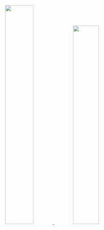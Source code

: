 <div align="center">
  <a href="https://github.com/DanielSR1">
  <img width="42%" src="https://github-readme-stats.vercel.app/api?username=DanielSR1&show_icons=true&theme=blue-green&include_all_commits=true&count_private=true"/>
  <img width="40%" src="https://github-readme-stats.vercel.app/api/top-langs/?username=DanielSR1&layout=compact&langs_count=7&theme=blue-green"/>
</div>
